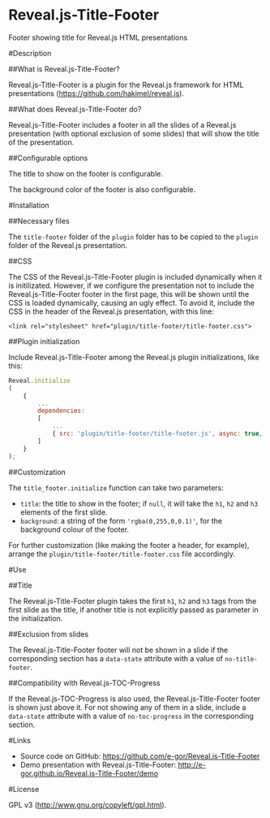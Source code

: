 Reveal.js-Title-Footer
======================

Footer showing title for Reveal.js HTML presentations

#Description

##What is Reveal.js-Title-Footer?

Reveal.js-Title-Footer is a plugin for the Reveal.js framework for HTML presentations (https://github.com/hakimel/reveal.js).

##What does Reveal.js-Title-Footer do?

Reveal.js-Title-Footer includes a footer in all the slides of a Reveal.js presentation (with optional exclusion of some slides) that will show the title of the presentation.

##Configurable options

The title to show on the footer is configurable.

The background color of the footer is also configurable.

#Installation

##Necessary files

The ```title-footer``` folder of the ```plugin``` folder has to be copied to the ```plugin``` folder of the Reveal.js presentation.

##CSS

The CSS of the Reveal.js-Title-Footer plugin is included dynamically when it is initilizated. However, if we configure the presentation not to include the Reveal.js-Title-Footer footer in the first page, this will be shown until the CSS is loaded dynamically, causing an ugly effect. To avoid it, include the CSS in the header of the Reveal.js presentation, with this line:

```<link rel="stylesheet" href="plugin/title-footer/title-footer.css">```

##Plugin initialization

Include Reveal.js-Title-Footer among the Reveal.js plugin initializations, like this:

```javascript
Reveal.initialize
(
	{
		...
		dependencies:
		[
			...
			{ src: 'plugin/title-footer/title-footer.js', async: true, callback: function() { title_footer.initialize(); } }
		]
	}
);
```

##Customization

The ```title_footer.initialize``` function can take two parameters:

- ```title```: the title to show in the footer; if ```null```, it will take the ```h1```, ```h2``` and ```h3``` elements of the first slide.
- ```background```: a string of the form ```'rgba(0,255,0,0.1)'```, for the background colour of the footer.

For further customization (like making the footer a header, for example), arrange the ```plugin/title-footer/title-footer.css``` file accordingly.

#Use

##Title

The Reveal.js-Title-Footer plugin takes the first ```h1```, ```h2``` and ```h3``` tags from the first slide as the title, if another title is not explicitly passed as parameter in the initialization.

##Exclusion from slides

The Reveal.js-Title-Footer footer will not be shown in a slide if the corresponding section has a ```data-state``` attribute with a value of ```no-title-footer```.

##Compatibility with Reveal.js-TOC-Progress

If the Reveal.js-TOC-Progress is also used, the Reveal.js-Title-Footer footer is shown just above it. For not showing any of them in a slide, include a ```data-state``` attribute with a value of ```no-toc-progress``` in the corresponding section.

#Links

- Source code on GitHub: https://github.com/e-gor/Reveal.js-Title-Footer
- Demo presentation with Reveal.js-Title-Footer: http://e-gor.github.io/Reveal.js-Title-Footer/demo

#License

GPL v3 (http://www.gnu.org/copyleft/gpl.html).

